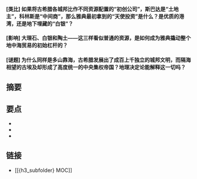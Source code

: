 #### [类比] 如果将古希腊各城邦比作不同资源配置的“初创公司”，斯巴达是“土地主”，科林斯是“中间商”，那么雅典最初拿到的“天使投资”是什么？是优质的港湾，还是地下埋藏的“白银”？


#### [影响] 大理石、白银和陶土——这三样看似普通的资源，是如何成为雅典撬动整个地中海贸易的初始杠杆的？


#### [谜题] 为什么同样是多山靠海，古希腊发展出了成百上千独立的城邦文明，而隔海相望的古埃及却形成了高度统一的中央集权帝国？地理决定论能解释这一切吗？


## 摘要


## 要点

- 
- 
- 

## 链接

- [[{h3_subfolder} MOC]]
